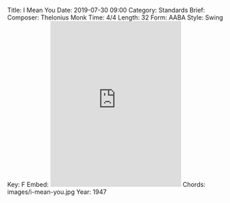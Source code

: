 Title: I Mean You
Date: 2019-07-30 09:00
Category: Standards
Brief:
Composer: Thelonius Monk
Time: 4/4
Length: 32
Form: AABA
Style: Swing
Key: F
Embed: <iframe src="https://open.spotify.com/embed/user/thatdavidmiller/playlist/6DXEGvxZccvj6MJdz4qZLQ" width="300" height="380" frameborder="0" allowtransparency="true" allow="encrypted-media"></iframe>
Chords: images/i-mean-you.jpg
Year: 1947

